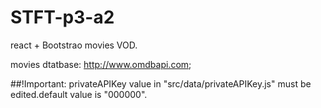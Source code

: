 # STFT-p3-a2
react + Bootstrao movies VOD.

movies dtatbase: http://www.omdbapi.com;

##!Important: privateAPIKey value in "src/data/privateAPIKey.js" must be edited.default value is "000000". 
